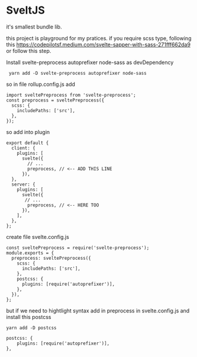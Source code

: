 # SveltJS

it's smallest bundle lib.

this project is playground for my pratices.
if you require scss type, following this https://codepilotsf.medium.com/svelte-sapper-with-sass-271fff662da9
 or follow this step.

 Install svelte-preprocess autoprefixer node-sass as devDependency
```
 yarn add -D svelte-preprocess autoprefixer node-sass
```
so in file rollup.config.js add
```
import sveltePreprocess from 'svelte-preprocess';
const preprocess = sveltePreprocess({
  scss: {
    includePaths: ['src'],
  },
});
```

so add into plugin
```
export default {
  client: {
    plugins: [
      svelte({
        // ...
        preprocess, // <-- ADD THIS LINE
      }),
  },
  server: {
    plugins: [
      svelte({
       // ...
        preprocess, // <-- HERE TOO
      }),
    ],
  },
};
```
create file svelte.config.js
```
const sveltePreprocess = require('svelte-preprocess');
module.exports = {
  preprocess: sveltePreprocess({
    scss: {
      includePaths: ['src'],
    },
    postcss: {
      plugins: [require('autoprefixer')],
    },
  }),
};
```

but if we need to hightlight syntax
add in preprocess in svelte.config.js and
install this postcss
```
yarn add -D postcss
```
```
postcss: {
    plugins: [require('autoprefixer')],
},
```